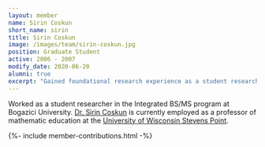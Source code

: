 ```yaml
---
layout: member
name: Sirin Coskun
short_name: sirin
title: Sirin Coskun
image: /images/team/sirin-coskun.jpg
position: Graduate Student
active: 2006 - 2007
modify_date: 2020-06-20    
alumni: true
excerpt: "Gained foundational research experience as a student researcher in the Integrated BS/MS program at Bogazici University."
---
```


Worked as a student researcher in the Integrated BS/MS program at Bogazici University. [Dr. Sirin Coskun](https://www.uwsp.edu/mathsci/Pages/faculty/sBudak.aspx) is currently employed as a professor of mathematic education at the [University of Wisconsin Stevens Point](https://www.uwsp.edu/).

{%- include member-contributions.html -%}